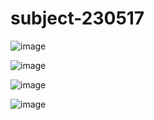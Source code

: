 # subject-230517

![image](https://github.com/winofsql/subject-230517/assets/1501327/cd8eadb3-7bdb-4926-8e1c-99675d5e6a3c)

![image](https://github.com/winofsql/subject-230517/assets/1501327/b2e6bcaf-d416-4d7b-8876-a5033d5d5692)

![image](https://github.com/winofsql/subject-230517/assets/1501327/a71235cc-84be-4b00-8d5a-9ac15ea9fe4e)

![image](https://github.com/winofsql/subject-230517/assets/1501327/2d074e6f-159d-4970-8aec-8fbd6813f086)
